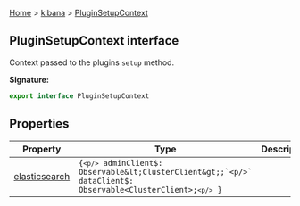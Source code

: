 [Home](./index) &gt; [kibana](./kibana.md) &gt; [PluginSetupContext](./kibana.pluginsetupcontext.md)

## PluginSetupContext interface

Context passed to the plugins `setup` method.

<b>Signature:</b>

```typescript
export interface PluginSetupContext 
```

## Properties

|  Property | Type | Description |
|  --- | --- | --- |
|  [elasticsearch](./kibana.pluginsetupcontext.elasticsearch.md) | <code>{`<p/>`        adminClient$: Observable&lt;ClusterClient&gt;;`<p/>`        dataClient$: Observable&lt;ClusterClient&gt;;`<p/>`    }</code> |  |

